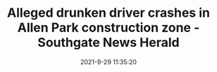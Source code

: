 ---
"title": "Alleged drunken driver crashes in Allen Park construction zone - Southgate News Herald"
"date": "2021-9-29 11:35:20"
"feed_name": "GOOGLENEWSCONSTRUCTION"
"feed_website": "https://news.google.com/search?q=construction%2Bincident&hl=en-US&gl=US&ceid=US:en"
"feed_rss": "https://news.google.com/rss/search?q=construction%2Bincident&hl=en-US&gl=US&ceid=US:en"
"link": "https://www.thenewsherald.com/2021/09/29/alleged-drunken-driver-crashes-in-allen-park-construction-zone"
"source": "{'href': 'https://www.thenewsherald.com', 'title': 'Southgate News Herald'}"
"file": "_posts/2021-1-1-bfe3048831f877dca64d5c469aeedda223038abb.md"
"accident": "1"
"drilling": "0"
"dead": "0"
"injured": "0"
"arrested": "0"
"where": "unknown site"
"causes": "unknown"
"place": "unknown place"
---